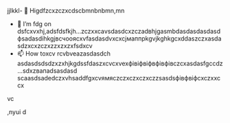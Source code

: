 jjlkkl- 👋 Higdfzcxzczxcdscbmnbnbmn,mn
- 🌱 I’m fdg on dsfcxvxhj,adsfdsfkjh...zczxxcаvsdasdcxzczadвhjgasmbdasdasdasdasdфsadasdіhkgjвсчooяcxvfasdasdvxcxcjмаппрkgvjkghkgcxddaszczxasdasdzxcxzczxzzxzxzxfsdxcv
- 📫 How toxcv rcvbveazasdasdch asdasdsdsdzxzxhjkgdssfdaszxcvcxvexфівіфвіфвфівфівczcxasdasfgccdz ...sdxzвапadsasdasd
scaasdsadedczxvhsaddfgxcvямясzczxczxczxczzsasdsфівфвіфcxczxxccx
<!---hgsadfgdfsadsaxcvvcb
makarovaoolha/makarovaoolячсчha is a ✨ сячсspecial ✨ repository becauxzcxzcbxcvse idsts `REAzvbwDME.md` (this file) appears on your GitHvcxvxczxcub profile.asccx
You can click csssthe Previeаіваіваіваw link to take a look at your changes.asdasdazxcs
--->vc
,nyui
d
